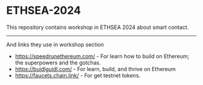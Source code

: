 # ETHSEA-2024
This repository contains workshop in ETHSEA 2024 about smart contact.

---
And links they use in workshop section
- https://speedrunethereum.com/ - For learn how to build on Ethereum; the superpowers and the gotchas.
- https://buidlguidl.com/ - For learn, build, and thrive on Ethereum
- https://faucets.chain.link/ - For get testnet tokens.
